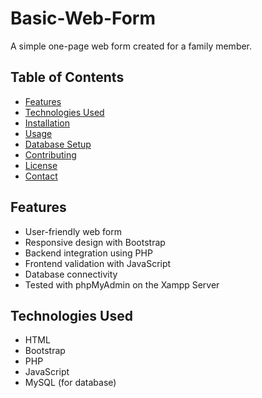 # Basic-Web-Form

A simple one-page web form created for a family member. 

## Table of Contents
- [Features](#features)
- [Technologies Used](#technologies-used)
- [Installation](#installation)
- [Usage](#usage)
- [Database Setup](#database-setup)
- [Contributing](#contributing)
- [License](#license)
- [Contact](#contact)

## Features
- User-friendly web form
- Responsive design with Bootstrap
- Backend integration using PHP
- Frontend validation with JavaScript
- Database connectivity
- Tested with phpMyAdmin on the Xampp Server

## Technologies Used
- HTML
- Bootstrap
- PHP
- JavaScript
- MySQL (for database)
